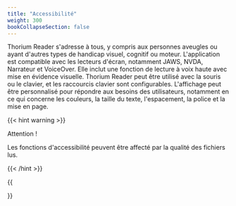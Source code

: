 ```yaml
---
title: "Accessibilité"
weight: 300
bookCollapseSection: false
---
```

 Thorium Reader s'adresse à tous, y compris aux personnes aveugles ou ayant
 d'autres types de handicap visuel, cognitif ou moteur. L'application est
 compatible avec les lecteurs d'écran, notamment JAWS, NVDA, Narrateur et
 VoiceOver. Elle inclut une fonction de lecture à voix haute avec mise en
 évidence visuelle. Thorium Reader peut être utilisé avec la souris ou le
 clavier, et les raccourcis clavier sont configurables. L'affichage peut être
 personnalisé pour répondre aux besoins des utilisateurs, notamment en ce qui
 concerne les couleurs, la taille du texte, l'espacement, la police et la mise
 en page.

 {{< hint warning >}}

Attention !

Les fonctions d'accessibilité peuvent être affecté par la qualité des fichiers
lus.

{{< /hint >}}

{{<section>}}
